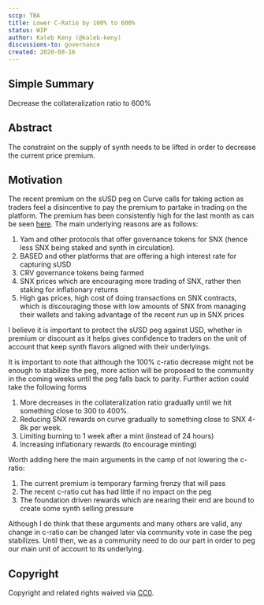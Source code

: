 ```yaml
---
sccp: TBA
title: Lower C-Ratio by 100% to 600%
status: WIP
author: Kaleb Keny (@kaleb-keny)
discussions-to: governance
created: 2020-08-16
---
```


## Simple Summary
<!--"If you can't explain it simply, you don't understand it well enough." Provide a simplified and layman-accessible explanation of the SCCP.-->
Decrease the collateralization ratio to 600%

## Abstract
<!--A short (~200 word) description of the variable change proposed.-->
The constraint on the supply of synth needs to be lifted in order to decrease the current price premium.

## Motivation
<!--The motivation is critical for SCCPs that want to update variables within Synthetix. It should clearly explain why the existing variable is not incentive aligned. SCCP submissions without sufficient motivation may be rejected outright.-->
The recent premium on the sUSD peg on Curve calls for taking action as traders feel a disincentive to pay the premium to partake in trading on the platform. 
The premium has been consistently high for the last month as can be seen [here](https://www.curve.fi/trade/susdv2/SUSD-USDC/1d). The main underlying reasons are as follows: 
1) Yam and other protocols that offer governance tokens for SNX (hence less SNX being staked and synth in circulation).
2) BASED and other platforms that are offering a high interest rate for capturing sUSD
3) CRV governance tokens being farmed
4) SNX prices which are encouraging more trading of SNX, rather then staking for inflationary returns
4) High gas prices, high cost of doing transactions on SNX contracts, which is discouraging those with low amounts of SNX from managing their wallets and taking advantage of the recent run up in SNX prices

I believe it is important to protect the sUSD peg against USD, whether in premium or discount as it helps gives confidence to traders on the unit of account that keep  synth flavors aligned with their underlyings. 

It is important to note that although the 100% c-ratio decrease might not be enough to stabilize the peg, more action will be proposed to the community in the coming weeks until the peg falls back to parity. 
Further action could take the following forms
1) More decreases in the collateralization ratio gradually until we hit something close to 300 to 400%.
2) Reducing SNX rewards on curve gradually to something close to SNX 4-8k per week. 
3) Limiting burning to 1 week after a mint (instead of 24 hours)
4) Increasing inflationary rewards (to encourage minting)

Worth adding here the main arguments in the camp of not lowering the c-ratio:
1) The current premium is temporary farming frenzy that will pass
2) The recent c-ratio cut has had little if no impact on the peg
3) The foundation driven rewards which are nearing their end are bound to create some synth selling pressure

Although I do think that these arguments and many others are valid, any change in c-ratio can be changed later via community vote in case the peg stabilizes. Until then, we as a community need to do our part in order to peg our main unit of account to its underlying. 

## Copyright
Copyright and related rights waived via [CC0](https://creativecommons.org/publicdomain/zero/1.0/).
